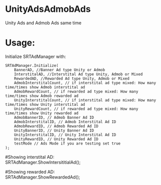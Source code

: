 # UnityAdsAdmobAds
Unity Ads and Admob Ads same time 


# Usage:
Initialize SRTAdManager with:
      
	SRTAdManager.Initialize(  
		BannerAD, //Banner Ad type Unity or Admob  
		InterstitalAD, //Interstital Ad type Unity, Admob or Mixed  
		RewardedAD, //Rewarded Ad type Unity, Admob or Mixed  
		AdmobInterstitalCount, // if interstital ad type mixed: How many time/times show Admob interstital ad  
		AdmobRewardCount, // if rewarded ad type mixed: How many time/times show Admob rewarded ad  
		UnityInterstitalCount, // if interstital ad type mixed: How many time/times show Unity interstital ad  
		UnityRewardCount, // if rewarded ad type mixed: How many time/times show Unity rewarded ad  
		AdmobBannerID, // Admob Banner Ad ID  
		AdmobInterstitalID, // Admob Interstital Ad ID  
		AdmobRewardID, // Admob Rewarded Ad ID  
		UnityBannerID, // Unity Banner Ad ID  
		UnityInterstitalID, // Unity Interstital Ad ID  
		UnityRewardID, // Unity Rewarded Ad ID  
		testMode // Ads Mode if you are testing set true  
	);  
      
      
#Showing interstital AD:  
      SRTAdManager.ShowIntersititialAd();  
        
#Showing rewarded AD:  
      SRTAdManager.ShowRewardedAd();  
      
